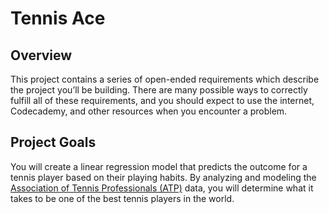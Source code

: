 # Tennis Ace
## Overview

This project contains a series of open-ended requirements which describe the project you’ll be building. There are many possible ways to correctly fulfill all of these requirements, and you should expect to use the internet, Codecademy, and other resources when you encounter a problem.

## Project Goals
You will create a linear regression model that predicts the outcome for a tennis player based on their playing habits. By analyzing and modeling the [Association of Tennis Professionals (ATP)](https://en.wikipedia.org/wiki/Association_of_Tennis_Professionals) data, you will determine what it takes to be one of the best tennis players in the world.